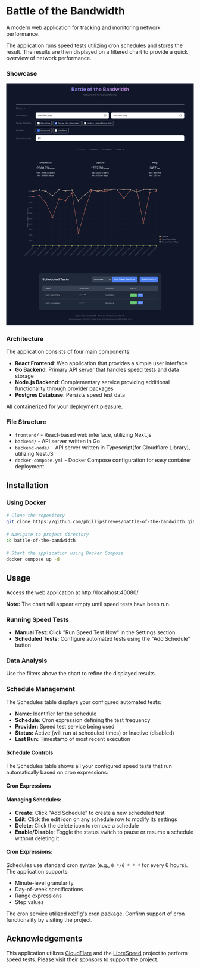 # Battle of the Bandwidth

A modern web application for tracking and monitoring network performance. 

The application runs speed tests utilizing cron schedules and stores the result. The results are then displayed on a filtered chart to provide a quick overview of network performance.

### Showcase

![showcase-screenshot-01.png](showcase-screenshot-01.png)

### Architecture

The application consists of four main components:
- **React Frontend**: Web application that provides a simple user interface
- **Go Backend**: Primary API server that handles speed tests and data storage
- **Node.js Backend**: Complementary service providing additional functionality through provider packages
- **Postgres Database**: Persists speed test data

All containerized for your deployment pleasure.

### File Structure

- `frontend/` - React-based web interface, utilizing Next.js
- `backend/` - API server written in Go
- `backend-node/` - API server written in Typescript(for Cloudflare Library), utilizing NestJS
- `docker-compose.yml` - Docker Compose configuration for easy container deployment

## Installation

### Using Docker

```bash
# Clone the repository
git clone https://github.com/phillipshreves/battle-of-the-bandwidth.git

# Navigate to project directory
cd battle-of-the-bandwidth

# Start the application using Docker Compose
docker compose up -d
```

## Usage

Access the web application at http://localhost:40080/

**Note:** The chart will appear empty until speed tests have been run.

### Running Speed Tests

- **Manual Test:** Click "Run Speed Test Now" in the Settings section
- **Scheduled Tests:** Configure automated tests using the "Add Schedule" button

### Data Analysis

Use the filters above the chart to refine the displayed results.

### Schedule Management

The Schedules table displays your configured automated tests:

- **Name:** Identifier for the schedule
- **Schedule:** Cron expression defining the test frequency
- **Provider:** Speed test service being used
- **Status:** Active (will run at scheduled times) or Inactive (disabled)
- **Last Run:** Timestamp of most recent execution

#### Schedule Controls

The Schedules table shows all your configured speed tests that run automatically based on cron expressions:

#### Cron Expressions

#### Managing Schedules:
- **Create**: Click "Add Schedule" to create a new scheduled test
- **Edit**: Click the edit icon on any schedule row to modify its settings
- **Delete**: Click the delete icon to remove a schedule
- **Enable/Disable**: Toggle the status switch to pause or resume a schedule without deleting it

#### Cron Expressions:
Schedules use standard cron syntax (e.g., `0 */6 * * *` for every 6 hours). The application supports:
- Minute-level granularity
- Day-of-week specifications
- Range expressions
- Step values

The cron service utilized [robfig's cron package](https://github.com/robfig/cron). Confirm support of cron functionality by visiting the project.

## Acknowledgements

This application utilizes [CloudFlare](https://github.com/cloudflare/speedtest?tab=readme-ov-file) and the [LibreSpeed](https://librespeed.org/) project to perform speed tests. Please visit their sponsors to support the project.
